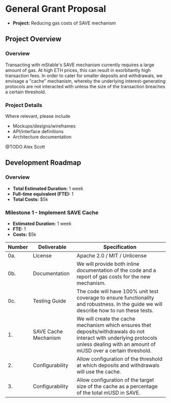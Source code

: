 # General Grant Proposal

* **Project:** Reducing gas costs of SAVE mechanism

## Project Overview

### Overview

Transacting with mStable's SAVE mechanism currently requires a large amount of gas. At high ETH prices, this can result in exorbitantly high transaction fees. In order to cater for smaller deposits and withdrawals, we envisage a "cache" mechanism, whereby the underlying interest-generating protocols are not interacted with unless the size of the transaction breaches a certain threshold.

### Project Details

Where relevant, please include

* Mockups/designs/wireframes
* API/interface definitions
* Architecture documentation

@TODO Alex Scott

## Development Roadmap

### Overview
* **Total Estimated Duration:** 1 week
* **Full-time equivalent (FTE):** 1
* **Total Costs:** $5k

### Milestone 1 - Implement SAVE Cache
* **Estimated Duration:** 1 week
* **FTE:** 1
* **Costs:** $5k

| Number | Deliverable | Specification |
| ------------- | ------------- | ------------- |
| 0a. | License | Apache 2.0 / MIT / Unlicense |
| 0b. | Documentation | We will provide both inline documentation of the code and a report of gas costs for the new mechanism. |
| 0c. | Testing Guide | The code will have 100% unit test coverage to ensure functionality and robustness. In the guide we will describe how to run these tests. |
| 1. | SAVE Cache Mechanism | We will create the cache mechanism which ensures thet deposits/withdrawals do not interact with underlying protocols unless dealing with an amount of mUSD over a certain threshold. |
| 2. | Configurability | Allow configuration of the threshold at which deposits and withdrawals will use the cache. |
| 3. | Configurability | Allow configuration of the target size of the cache as a percentage of the total mUSD in SAVE. |
